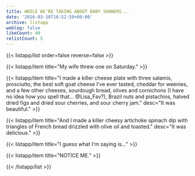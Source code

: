 ```yaml
---
title: WHILE WE'RE TAKING ABOUT BABY SHOWERS...
date: '2016-03-10T16:52:50+00:00'
archive: listapp
weblog: false
likeCount: 40
relistCount: 5
---
```



{{< listapp/list order=false reverse=false >}}

   {{< listapp/item title="My wife threw one on Saturday." >}}

   {{< listapp/item title="I made a killer cheese plate with three salamis, prosciutto, the best soft goat cheese I've ever tasted, cheddar for weenies, and a few other cheeses, sourdough bread, olives and cornichons (I have no idea how you spell that... @Lisa_Fav?), Brazil nuts and pistachios, halved dried figs and dried sour cherries, and sour cherry jam."
      desc="It was beautiful." >}}

   {{< listapp/item title="And I made a killer cheesy artichoke spinach dip with triangles of French bread drizzled with olive oil and toasted."
      desc="It was delicious." >}}

   {{< listapp/item title="I guess what I'm saying is..." >}}

   {{< listapp/item title="NOTICE ME." >}}

{{< /listapp/list >}}
